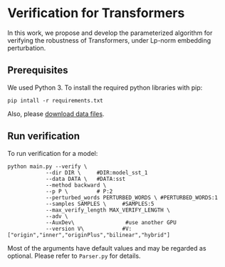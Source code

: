 # Verification for Transformers
In this work, we propose and develop the parameterized algorithm for verifying the robustness of Transformers, under Lp-norm embedding perturbation.
<!--
Cite this work: 

Zhouxing Shi, Huan Zhang, Kai-Wei Chang, Minlie Huang, Cho-Jui Hsieh. [Robustness Verification for Transformers](https://openreview.net/pdf?id=BJxwPJHFwS). ICLR 2020.

**New work**: We have developed a stronger algorithm, auto_LiRPA, which can be used for robustness verification on general computational graphs and general perturbation specifications. See our latest [paper](https://arxiv.org/abs/2002.12920) and [code](https://github.com/KaidiXu/auto_LiRPA).
-->

## Prerequisites

We used Python 3. To install the required python libraries with pip:

```
pip intall -r requirements.txt
```

Also, please [download data files](https://drive.google.com/file/d/19Z4haf8n4RhVfFqsPH4bbl0_uWHtYVHp/view?usp=sharing).
<!--
## Train models

We first train models with different configurations on Yelp and SST-2 datasets:

```
./train_yelp.sh
./train_sst.sh
```

You may manually distribute the training runs in the scripts to different devices for efficiency.

To evaluate the clean accuracy of the models:

```
python eval_accuracy.py
```

And the results will be saved to `res_acc.json`.
-->
## Run verification

To run verification for a model:

```
python main.py --verify \
            --dir DIR \     #DIR:model_sst_1
            --data DATA \   #DATA:sst
            --method backward \
            --p P \         # P:2
            --perturbed_words PERTURBED_WORDS \ #PERTURBED_WORDS:1
            --samples SAMPLES \     #SAMPLES:5
            --max_verify_length MAX_VERIFY_LENGTH \
            --adv \
            --AuxDev\                #use another GPU
            --version V\            #V:["origin","inner","originPlus","bilinear","hybrid"]
```


Most of the arguments have default values and may be regarded as optional. Please refer to `Parser.py` for details.
<!--
### Simple example

On Yelp dataset, to verify a model stored at `./model` using the backward & forward method, under one-word L2-norm perturbation setting:

```
python main.py --verify\
			--dir model --data yelp --method baf --p 2 --perturbed_words 1
```

With the default arguments, this is also equivalent to

```
python main.py --verify --dir model --data yelp
```

### Reproduce experiments

We have a tool `run_bounds.py` for running experiments in batch:

```
python run_bounds.py \
        --data DATA \
        --model MODEL_1 MODEL_2 ... MODEL_N \
        --p P_1 P_2 ... P_M \
        --method METHOD_1 METHOD_2 ... METHOD_K \
        --perturbed_words PERTURBED_WORDS \
        --samples SAMPLES \
        --max_verify_length MAX_VERIFY_LENGTH \
        --samples SAMPLES \
        --suffix SUFFIX
```

where `SUFFIX` is used for the naming of log and result files.

`run_bounds.sh` contains all the commands for verification needed to reproduce our experiments, and you may manually run them on different devices respectively. Results will be saved to JSON files.
-->
